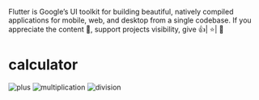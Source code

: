 Flutter is Google’s UI toolkit for building beautiful, natively compiled applications for mobile, web, and desktop from a single codebase. If you appreciate the content 📖, support projects visibility, give 👍| ⭐| 👏

# calculator

![plus](https://user-images.githubusercontent.com/124737224/229239271-b2f3ef00-d005-4a8d-8a23-7c4d47ff1c72.png)
![multiplication](https://user-images.githubusercontent.com/124737224/229239280-0b8fd12a-607d-41fc-8c22-e6402fa72d9d.png)
![division](https://user-images.githubusercontent.com/124737224/229239290-09f8b925-68fc-4ccd-9cd5-0c30f65ff033.png)

